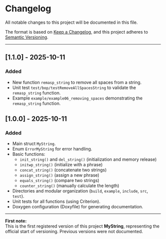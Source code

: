 # Changelog

All notable changes to this project will be documented in this file.

The format is based on [Keep a Changelog](https://keepachangelog.com/en/1.1.0/),
and this project adheres to [Semantic Versioning](https://semver.org/spec/v2.0.0.html).

---

## [1.1.0] - 2025-10-11
### Added
- New function `remasp_string` to remove all spaces from a string.
- Unit test `test/bop/testRemoveAllSpacesString` to validate the `remasp_string` function.
- Example `example/example06_removing_spaces` demonstrating the `remasp_string` function.

## [1.0.0] - 2025-10-11
### Added
- Main struct `MyString`.
- Enum `ErrorMyString` for error handling.
- Basic functions:
  - `init_string()` and `del_string()` (initialization and memory release)
  - `initwp_string()` (initialize with a phrase)
  - `concat_string()` (concatenate two strings)
  - `assign_string()` (assign a new phrase)
  - `equals_string()` (compare two strings)
  - `counter_string()` (manually calculate the length)
- Directories and modular organization (`build`, `example`, `include`, `src`, `test`).
- Unit tests for all functions (using Criterion).
- Doxygen configuration (Doxyfile) for generating documentation.

---

**First note:**  
This is the first registered version of this project **MyString**, representing the official start of versioning. Previous versions were not documented.
